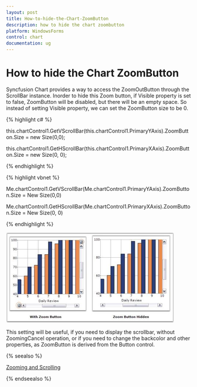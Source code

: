 ```yaml
---
layout: post
title: How-to-hide-the-Chart-ZoomButton
description: how to hide the chart zoombutton
platform: WindowsForms
control: chart
documentation: ug
---
```


# How to hide the Chart ZoomButton

Syncfusion Chart provides a way to access the ZoomOutButton through the ScrollBar instance. Inorder to hide this Zoom button, if Visible property is set to false, ZoomButton will be disabled, but there will be an empty space. So instead of setting Visible property, we can set the ZoomButton size to be 0.


 {% highlight c# %}



this.chartControl1.GetVScrollBar(this.chartControl1.PrimaryYAxis).ZoomButton.Size = new Size(0,0);

this.chartControl1.GetHScrollBar(this.chartControl1.PrimaryXAxis).ZoomButton.Size = new Size(0, 0);

{% endhighlight %}

{% highlight vbnet %}



Me.chartControl1.GetVScrollBar(Me.chartControl1.PrimaryYAxis).ZoomButton.Size = New Size(0,0)

Me.chartControl1.GetHScrollBar(Me.chartControl1.PrimaryXAxis).ZoomButton.Size = New Size(0, 0)

{% endhighlight %}

![](How-to-hide-the-Chart-ZoomButton_images/How-to-hide-the-Chart-ZoomButton_img1.jpeg)


This setting will be useful, if you need to display the scrollbar, without ZoomingCancel operation, or if you need to change the backcolor and other properties, as ZoomButton is derived from the Button control.

{% seealso %}

[Zooming and Scrolling](/windowsforms/chart/runtime-features#zooming-and-scrolling)

{% endseealso %}
